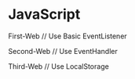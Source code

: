 # JavaScript

<div>
 First-Web  // Use Basic EventListener 
  
 Second-Web // Use EventHandler
 
 Third-Web  // Use LocalStorage

</div>
